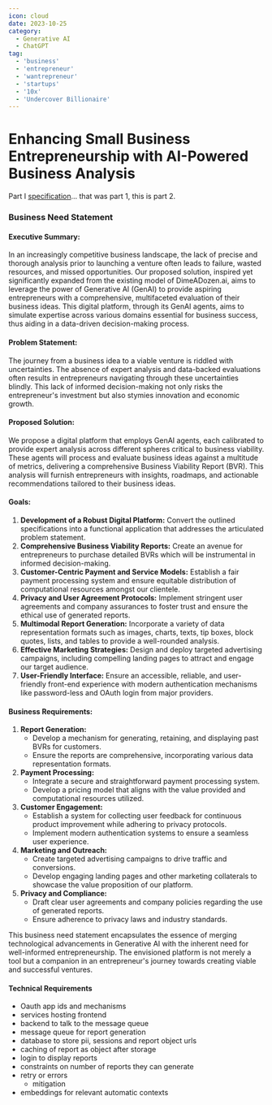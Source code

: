 ```yaml
---
icon: cloud
date: 2023-10-25
category:
  - Generative AI
  - ChatGPT
tag:
  - 'business'
  - 'entrepreneur'
  - 'wantrepreneur'
  - 'startups'
  - '10x'
  - 'Undercover Billionaire'
---
```

# Enhancing Small Business Entrepreneurship with AI-Powered Business Analysis

Part I [specification](./fun-with-gen-ai)... that was part 1, this is part 2.

### Business Need Statement


#### Executive Summary:

In an increasingly competitive business landscape, the lack of precise and thorough analysis prior to launching a venture often leads to failure, wasted resources, and missed opportunities. Our proposed solution, inspired yet significantly expanded from the existing model of DimeADozen.ai, aims to leverage the power of Generative AI (GenAI) to provide aspiring entrepreneurs with a comprehensive, multifaceted evaluation of their business ideas. This digital platform, through its GenAI agents, aims to simulate expertise across various domains essential for business success, thus aiding in a data-driven decision-making process.

#### Problem Statement:

The journey from a business idea to a viable venture is riddled with uncertainties. The absence of expert analysis and data-backed evaluations often results in entrepreneurs navigating through these uncertainties blindly. This lack of informed decision-making not only risks the entrepreneur's investment but also stymies innovation and economic growth.

#### Proposed Solution:

We propose a digital platform that employs GenAI agents, each calibrated to provide expert analysis across different spheres critical to business viability. These agents will process and evaluate business ideas against a multitude of metrics, delivering a comprehensive Business Viability Report (BVR). This analysis will furnish entrepreneurs with insights, roadmaps, and actionable recommendations tailored to their business ideas.

#### Goals:

1. **Development of a Robust Digital Platform:** Convert the outlined specifications into a functional application that addresses the articulated problem statement.
2. **Comprehensive Business Viability Reports:** Create an avenue for entrepreneurs to purchase detailed BVRs which will be instrumental in informed decision-making.
3. **Customer-Centric Payment and Service Models:** Establish a fair payment processing system and ensure equitable distribution of computational resources amongst our clientele.
4. **Privacy and User Agreement Protocols:** Implement stringent user agreements and company assurances to foster trust and ensure the ethical use of generated reports.
5. **Multimodal Report Generation:** Incorporate a variety of data representation formats such as images, charts, texts, tip boxes, block quotes, lists, and tables to provide a well-rounded analysis.
6. **Effective Marketing Strategies:** Design and deploy targeted advertising campaigns, including compelling landing pages to attract and engage our target audience.
7. **User-Friendly Interface:** Ensure an accessible, reliable, and user-friendly front-end experience with modern authentication mechanisms like password-less and OAuth login from major providers.

#### Business Requirements:

1. **Report Generation:** 
    - Develop a mechanism for generating, retaining, and displaying past BVRs for customers.
    - Ensure the reports are comprehensive, incorporating various data representation formats.
2. **Payment Processing:** 
    - Integrate a secure and straightforward payment processing system.
    - Develop a pricing model that aligns with the value provided and computational resources utilized.
3. **Customer Engagement:** 
    - Establish a system for collecting user feedback for continuous product improvement while adhering to privacy protocols.
    - Implement modern authentication systems to ensure a seamless user experience.
4. **Marketing and Outreach:** 
    - Create targeted advertising campaigns to drive traffic and conversions.
    - Develop engaging landing pages and other marketing collaterals to showcase the value proposition of our platform.
5. **Privacy and Compliance:** 
    - Draft clear user agreements and company policies regarding the use of generated reports.
    - Ensure adherence to privacy laws and industry standards.

This business need statement encapsulates the essence of merging technological advancements in Generative AI with the inherent need for well-informed entrepreneurship. The envisioned platform is not merely a tool but a companion in an entrepreneur's journey towards creating viable and successful ventures.

#### Technical Requirements
- Oauth app ids and mechanisms
- services hosting frontend
- backend to talk to the message queue
- message queue for report generation
- database to store pii, sessions and report object urls
- caching of report as object after storage
- login to display reports
- constraints on number of reports they can generate
- retry or errors
  - mitigation
- embeddings for relevant automatic contexts